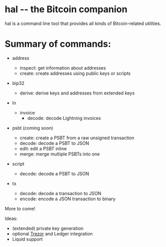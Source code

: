 hal -- the Bitcoin companion
============================

hal is a command line tool that provides all kinds of Bitcoin-related utilities.


# Summary of commands:

- address
	- inspect: get information about addresses
	- create: create addresses using public keys or scripts

- bip32
	- derive: derive keys and addresses from extended keys

- ln
	- invoice
		- decode: decode Lightning invoices

- psbt (coming soon)
	- create: create a PSBT from a raw unsigned transaction
	- decode: decode a PSBT to JSON
	- edit: edit a PSBT inline
	- merge: merge multiple PSBTs into one

- script
	- decode: decode a PSBT to JSON

- tx
	- decode: decode a transaction to JSON
	- encode: encode a JSON transaction to binary

More to come!

Ideas:
- (extended) private key generation
- optional [Trezor](https://github.com/stevenroose/rust-trezor-api/) and Ledger integration
- Liquid support
